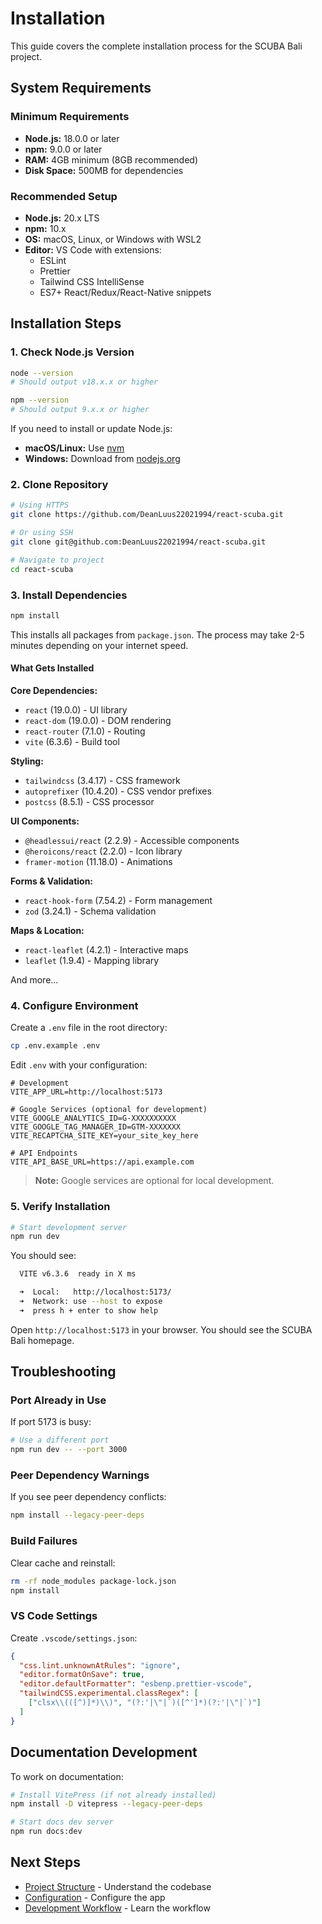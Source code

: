 # Installation

This guide covers the complete installation process for the SCUBA Bali project.

## System Requirements

### Minimum Requirements

- **Node.js:** 18.0.0 or later
- **npm:** 9.0.0 or later
- **RAM:** 4GB minimum (8GB recommended)
- **Disk Space:** 500MB for dependencies

### Recommended Setup

- **Node.js:** 20.x LTS
- **npm:** 10.x
- **OS:** macOS, Linux, or Windows with WSL2
- **Editor:** VS Code with extensions:
  - ESLint
  - Prettier
  - Tailwind CSS IntelliSense
  - ES7+ React/Redux/React-Native snippets

## Installation Steps

### 1. Check Node.js Version

```bash
node --version
# Should output v18.x.x or higher

npm --version
# Should output 9.x.x or higher
```

If you need to install or update Node.js:

- **macOS/Linux:** Use [nvm](https://github.com/nvm-sh/nvm)
- **Windows:** Download from [nodejs.org](https://nodejs.org/)

### 2. Clone Repository

```bash
# Using HTTPS
git clone https://github.com/DeanLuus22021994/react-scuba.git

# Or using SSH
git clone git@github.com:DeanLuus22021994/react-scuba.git

# Navigate to project
cd react-scuba
```

### 3. Install Dependencies

```bash
npm install
```

This installs all packages from `package.json`. The process may take 2-5 minutes depending on your internet speed.

#### What Gets Installed

**Core Dependencies:**

- `react` (19.0.0) - UI library
- `react-dom` (19.0.0) - DOM rendering
- `react-router` (7.1.0) - Routing
- `vite` (6.3.6) - Build tool

**Styling:**

- `tailwindcss` (3.4.17) - CSS framework
- `autoprefixer` (10.4.20) - CSS vendor prefixes
- `postcss` (8.5.1) - CSS processor

**UI Components:**

- `@headlessui/react` (2.2.9) - Accessible components
- `@heroicons/react` (2.2.0) - Icon library
- `framer-motion` (11.18.0) - Animations

**Forms & Validation:**

- `react-hook-form` (7.54.2) - Form management
- `zod` (3.24.1) - Schema validation

**Maps & Location:**

- `react-leaflet` (4.2.1) - Interactive maps
- `leaflet` (1.9.4) - Mapping library

And more...

### 4. Configure Environment

Create a `.env` file in the root directory:

```bash
cp .env.example .env
```

Edit `.env` with your configuration:

```env
# Development
VITE_APP_URL=http://localhost:5173

# Google Services (optional for development)
VITE_GOOGLE_ANALYTICS_ID=G-XXXXXXXXXX
VITE_GOOGLE_TAG_MANAGER_ID=GTM-XXXXXXX
VITE_RECAPTCHA_SITE_KEY=your_site_key_here

# API Endpoints
VITE_API_BASE_URL=https://api.example.com
```

> **Note:** Google services are optional for local development.

### 5. Verify Installation

```bash
# Start development server
npm run dev
```

You should see:

```bash
  VITE v6.3.6  ready in X ms

  ➜  Local:   http://localhost:5173/
  ➜  Network: use --host to expose
  ➜  press h + enter to show help
```

Open `http://localhost:5173` in your browser. You should see the SCUBA Bali homepage.

## Troubleshooting

### Port Already in Use

If port 5173 is busy:

```bash
# Use a different port
npm run dev -- --port 3000
```

### Peer Dependency Warnings

If you see peer dependency conflicts:

```bash
npm install --legacy-peer-deps
```

### Build Failures

Clear cache and reinstall:

```bash
rm -rf node_modules package-lock.json
npm install
```

### VS Code Settings

Create `.vscode/settings.json`:

```json
{
  "css.lint.unknownAtRules": "ignore",
  "editor.formatOnSave": true,
  "editor.defaultFormatter": "esbenp.prettier-vscode",
  "tailwindCSS.experimental.classRegex": [
    ["clsx\\(([^)]*)\\)", "(?:'|\"|`)([^']*)(?:'|\"|`)"]
  ]
}
```

## Documentation Development

To work on documentation:

```bash
# Install VitePress (if not already installed)
npm install -D vitepress --legacy-peer-deps

# Start docs dev server
npm run docs:dev
```

## Next Steps

- [Project Structure](./structure.md) - Understand the codebase
- [Configuration](./configuration.md) - Configure the app
- [Development Workflow](./workflow.md) - Learn the workflow
